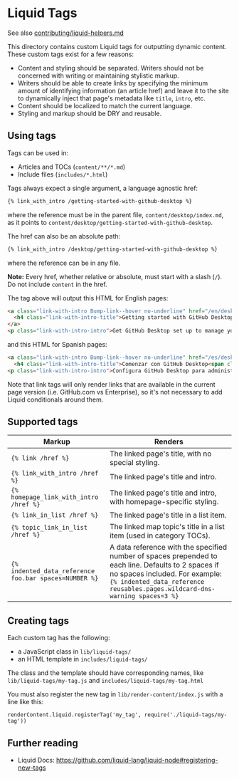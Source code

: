 # Liquid Tags

See also [contributing/liquid-helpers.md](../../contributing/liquid-helpers.md)

This directory contains custom Liquid tags for outputting dynamic content. These custom tags exist for a few reasons:

- Content and styling should be separated. Writers should not be concerned with writing or maintaining stylistic markup.
- Writers should be able to create links by specifying the minimum amount of identifying information (an article href) and leave it to the site to dynamically inject that page's metadata like `title`, `intro`, etc.
- Content should be localized to match the current language.
- Styling and markup should be DRY and reusable.

## Using tags

Tags can be used in:

- Articles and TOCs (`content/**/*.md`)
- Include files (`includes/*.html`)

Tags always expect a single argument, a language agnostic href:

```html
{% link_with_intro /getting-started-with-github-desktop %}
```

where the reference must be in the parent file, `content/desktop/index.md`, as it points to `content/desktop/getting-started-with-github-desktop`.

The href can also be an absolute path:

```html
{% link_with_intro /desktop/getting-started-with-github-desktop %}
```

where the reference can be in any file.

**Note:** Every href, whether relative or absolute, must start with a slash (`/`). Do not include `content` in the href.

The tag above will output this HTML for English pages:

```html
<a class="link-with-intro Bump-link--hover no-underline" href="/en/desktop/getting-started-with-github-desktop">
  <h4 class="link-with-intro-title">Getting started with GitHub Desktop<span class="Bump-link-symbol">→</span></h4>
</a>
<p class="link-with-intro-intro">Get GitHub Desktop set up to manage your project work. Authenticate to GitHub.com or GitHub Enterprise Server, keep the app up-to-date, and review your preferred settings.</p>
```

and this HTML for Spanish pages:

```html
<a class="link-with-intro Bump-link--hover no-underline" href="/es/desktop/getting-started-with-github-desktop">
  <h4 class="link-with-intro-title">Comenzar con GitHub Desktop<span class="Bump-link-symbol">→</span></h4></a>
<p class="link-with-intro-intro">Configura GitHub Desktop para administrar tu proyecto de trabajo. Autentícate en GitHub.com o en el Servidor de GitHub Enterprise, mantén la app actualizada y revisa tu configuración preferida.</p>
```

Note that link tags will only render links that are available in the current page version (i.e. GitHub.com vs Enterprise), so it's not necessary to add Liquid conditionals around them.

## Supported tags

| Markup | Renders |
| -- | -- |
| `{% link /href %}` | The linked page's title, with no special styling.
| `{% link_with_intro /href %}` | The linked page's title and intro.
| `{% homepage_link_with_intro /href %}` | The linked page's title and intro, with homepage-specific styling.
| `{% link_in_list /href %}` | The linked page's title in a list item.
| `{% topic_link_in_list /href %}` | The linked map topic's title in a list item (used in category TOCs).
| `{% indented_data_reference foo.bar spaces=NUMBER %}` | A data reference with the specified number of spaces prepended to each line. Defaults to 2 spaces if no spaces included. For example: `{% indented_data_reference reusables.pages.wildcard-dns-warning spaces=3 %}`

## Creating tags

Each custom tag has the following:

- a JavaScript class in `lib/liquid-tags/`
- an HTML template in `includes/liquid-tags/`

The class and the template should have corresponding names, like `lib/liquid-tags/my-tag.js` and `includes/liquid-tags/my-tag.html`

You must also register the new tag in `lib/render-content/index.js` with a line like this:

```
renderContent.liquid.registerTag('my_tag', require('./liquid-tags/my-tag'))
```

## Further reading

- Liquid Docs: https://github.com/liquid-lang/liquid-node#registering-new-tags
